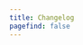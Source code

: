 ```yaml
---
title: Changelog
pagefind: false
---
```






































































































